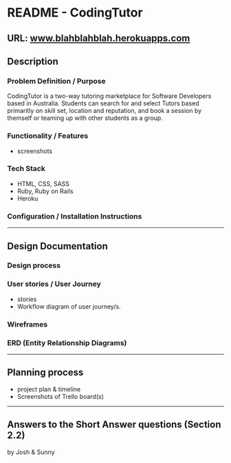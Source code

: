 # README - CodingTutor

URL: www.blahblahblah.herokuapps.com
---
## Description
### Problem Definition / Purpose

CodingTutor is a two-way tutoring marketplace for Software Developers based in Australia. Students can search for and select Tutors based primaritly on skill set, location and reputation, and book a session by themself or teaming up with other students as a group. 

### Functionality / Features
- screenshots

### Tech Stack
- HTML, CSS, SASS
- Ruby, Ruby on Rails
- Heroku

### Configuration / Installation Instructions 
---
## Design Documentation

### Design process

### User stories / User Journey
- stories
- Workflow diagram of user journey/s.

### Wireframes

### ERD (Entity Relationship Diagrams)

---
## Planning process
- project plan & timeline
- Screenshots of Trello board(s)

---
## Answers to the Short Answer questions (Section 2.2)

by Josh & Sunny